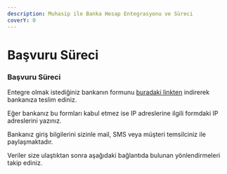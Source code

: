 ```yaml
---
description: Muhasip ile Banka Hesap Entegrasyonu ve Süreci
coverY: 0
---
```


# Başvuru Süreci

### Başvuru Süreci

Entegre olmak istediğiniz bankanın formunu [buradaki linkten](../banka-formlari.md) indirerek bankanıza teslim ediniz.

Eğer bankanız bu formları kabul etmez ise IP adreslerine ilgili formdaki IP adreslerini yazınız.

Bankanız giriş bilgilerini sizinle mail, SMS veya müşteri temsilciniz ile paylaşmaktadır.

Veriler size ulaştıktan sonra aşağıdaki bağlantıda bulunan yönlendirmeleri takip ediniz.

###
